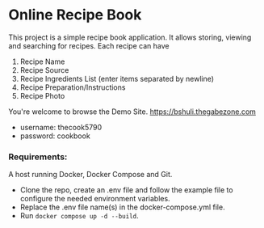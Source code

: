 # Online Recipe Book

This project is a simple recipe book application.
It allows storing, viewing and searching for recipes.
Each recipe can have
1. Recipe Name
2. Recipe Source
3. Recipe Ingredients List (enter items separated by newline)
4. Recipe Preparation/Instructions
5. Recipe Photo

You're welcome to browse the Demo Site.
https://bshuli.thegabezone.com
- username: thecook5790
- password: cookbook

### Requirements:
A host running Docker, Docker Compose and Git.
- Clone the repo, create an .env file and follow the example file to configure the needed environment variables.
- Replace the .env file name(s) in the docker-compose.yml file.
- Run `docker compose up -d --build`.
